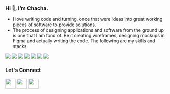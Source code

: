 ### Hi 👋, I’m Chacha.
- I love writing code and turning, once that were ideas into great working pieces of software to provide solutions.
- The process of designing applications and software from the ground up is one that I am fond of. Be it creating wireframes, designing mockups in Figma and actually writing the code. 
The following are my skills and stacks

<img src="https://cdn-icons.flaticon.com/png/512/3669/premium/3669739.png?token=exp=1648461259~hmac=c02d653f87a89f31a3b1d2379b8e5a76"> <img src="https://img.shields.io/badge/Flask-000000?style=for-the-badge&logo=flask&logoColor=white"> <img src="https://img.shields.io/badge/React-20232A?style=for-the-badge&logo=react&logoColor=61DAFB"> <img src="https://img.shields.io/badge/Tailwind_CSS-38B2AC?style=for-the-badge&logo=tailwind-css&logoColor=white"> <img src="https://img.shields.io/badge/Bootstrap-563D7C?style=for-the-badge&logo=bootstrap&logoColor=white"> <img src="https://img.shields.io/badge/django%20rest-ff1709?style=for-the-badge&logo=django&logoColor=white"> <img src="https://img.shields.io/badge/Material%20UI-007FFF?style=for-the-badge&logo=mui&logoColor=white">


### Let's Connect

<a href="https://www.linkedin.com/in/jonathan-chacha-19b154206/" target="_blank"><img height="32" width="32" src="https://cdn-icons.flaticon.com/png/512/3669/premium/3669739.png?token=exp=1648461259~hmac=c02d653f87a89f31a3b1d2379b8e5a76"></a> <a href="https://twitter.com/Chacha1kanobi" target="_blank"><img  height="32" width="32" src="https://cdn-icons-png.flaticon.com/512/25/25347.png"></a> <a href="mailto:jonahhchacha@gmail.com" target="_blank"><img  height="32" width="32" src="https://cdn-icons.flaticon.com/png/512/3178/premium/3178158.png?token=exp=1648305443~hmac=86ed7dc3eab2434681ad450200f48cbb"></a>

<!---
MwitaChacha/MwitaChacha is a ✨ special ✨ repository because its `README.md` (this file) appears on your GitHub profile.
You can click the Preview link to take a look at your changes.
--->

